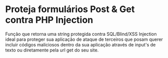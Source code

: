 
# Proteja formulários Post & Get contra PHP Injection
Função que retorna uma string protegida contra SQL/Blind/XSS Injection ideal para proteger sua aplicação de ataque de terceiros que posam querer incluir códigos maliciosos dentro da sua aplicação através de input's de texto ou diretamente pela url get do seu site.
